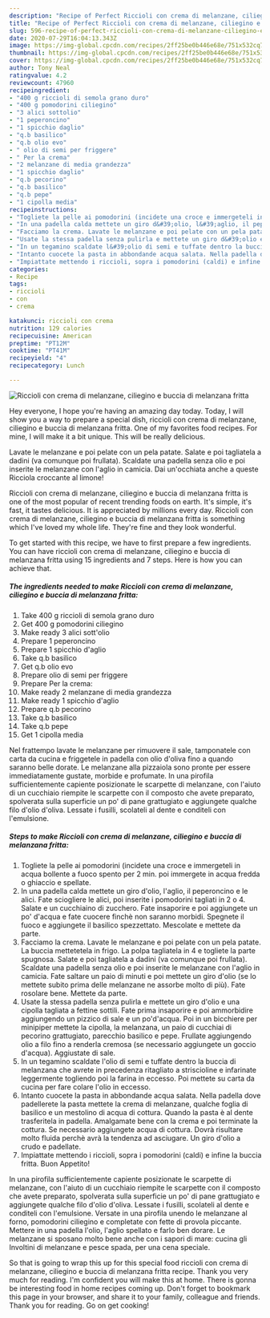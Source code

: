 ```yaml
---
description: "Recipe of Perfect Riccioli con crema di melanzane, ciliegino e buccia di melanzana fritta"
title: "Recipe of Perfect Riccioli con crema di melanzane, ciliegino e buccia di melanzana fritta"
slug: 596-recipe-of-perfect-riccioli-con-crema-di-melanzane-ciliegino-e-buccia-di-melanzana-fritta
date: 2020-07-29T16:04:13.343Z
image: https://img-global.cpcdn.com/recipes/2ff25be0b446e68e/751x532cq70/riccioli-con-crema-di-melanzane-ciliegino-e-buccia-di-melanzana-fritta-recipe-main-photo.jpg
thumbnail: https://img-global.cpcdn.com/recipes/2ff25be0b446e68e/751x532cq70/riccioli-con-crema-di-melanzane-ciliegino-e-buccia-di-melanzana-fritta-recipe-main-photo.jpg
cover: https://img-global.cpcdn.com/recipes/2ff25be0b446e68e/751x532cq70/riccioli-con-crema-di-melanzane-ciliegino-e-buccia-di-melanzana-fritta-recipe-main-photo.jpg
author: Tony Neal
ratingvalue: 4.2
reviewcount: 47960
recipeingredient:
- "400 g riccioli di semola grano duro"
- "400 g pomodorini ciliegino"
- "3 alici sottolio"
- "1 peperoncino"
- "1 spicchio daglio"
- "q.b basilico"
- "q.b olio evo"
- " olio di semi per friggere"
- " Per la crema"
- "2 melanzane di media grandezza"
- "1 spicchio daglio"
- "q.b pecorino"
- "q.b basilico"
- "q.b pepe"
- "1 cipolla media"
recipeinstructions:
- "Togliete la pelle ai pomodorini (incidete una croce e immergeteli in acqua bollente a fuoco spento per 2 min. poi immergete in acqua fredda o ghiaccio e spellate."
- "In una padella calda mettete un giro d&#39;olio, l&#39;aglio, il peperoncino e le alici. Fate sciogliere le alici, poi inserite i pomodorini tagliati in 2 o 4. Salate e un cucchiaino di zucchero. Fate insaporire e poi aggiungete un po&#39; d&#39;acqua e fate cuocere finchè non saranno morbidi. Spegnete il fuoco e aggiungete il basilico spezzettato. Mescolate e mettete da parte."
- "Facciamo la crema. Lavate le melanzane e poi pelate con un pela patate. La buccia mettetetela in frigo. La polpa tagliatela in 4 e togliete la parte spugnosa. Salate e poi tagliatela a dadini (va comunque poi frullata). Scaldate una padella senza olio e poi inserite le melanzane con l&#39;aglio in camicia. Fate saltare un paio di minuti e poi mettete un giro d&#39;olio (se lo mettete subito prima delle melanzane ne assorbe molto di più). Fate rosolare bene. Mettete da parte."
- "Usate la stessa padella senza pulirla e mettete un giro d&#39;olio e una cipolla tagliata a fettine sottili. Fate prima insaporire e poi ammorbidire aggiungendo un pizzico di sale e un po&#39;d&#39;acqua. Poi in un bicchiere per minipiper mettete la cipolla, la melanzana, un paio di cucchiai di pecorino grattugiato, parecchio basilico e pepe. Frullate aggiungendo olio a filo fino a renderla cremosa (se necessario aggiungete un goccio d&#39;acqua). Aggiustate di sale."
- "In un tegamino scaldate l&#39;olio di semi e tuffate dentro la buccia di melanzana che avrete in precedenza ritagliato a striscioline e infarinate leggermente togliendo poi la farina in eccesso. Poi mettete su carta da cucina per fare colare l&#39;olio in eccesso."
- "Intanto cuocete la pasta in abbondande acqua salata. Nella padella dove padellerete la pasta mettete la crema di melanzane, qualche foglia di basilico e un mestolino di acqua di cottura. Quando la pasta è al dente trasferitela in padella. Amalgamate bene con la crema e poi terminate la cottura. Se necessario aggiungete acqua di cottura. Dovrà risultare molto fluida perchè avrà la tendenza ad asciugare. Un giro d&#39;olio a crudo e padellate."
- "Impiattate mettendo i riccioli, sopra i pomodorini (caldi) e infine la buccia fritta. Buon Appetito!"
categories:
- Recipe
tags:
- riccioli
- con
- crema

katakunci: riccioli con crema 
nutrition: 129 calories
recipecuisine: American
preptime: "PT12M"
cooktime: "PT41M"
recipeyield: "4"
recipecategory: Lunch

---
```



![Riccioli con crema di melanzane, ciliegino e buccia di melanzana fritta](https://img-global.cpcdn.com/recipes/2ff25be0b446e68e/751x532cq70/riccioli-con-crema-di-melanzane-ciliegino-e-buccia-di-melanzana-fritta-recipe-main-photo.jpg)

Hey everyone, I hope you're having an amazing day today. Today, I will show you a way to prepare a special dish, riccioli con crema di melanzane, ciliegino e buccia di melanzana fritta. One of my favorites food recipes. For mine, I will make it a bit unique. This will be really delicious.

Lavate le melanzane e poi pelate con un pela patate. Salate e poi tagliatela a dadini (va comunque poi frullata). Scaldate una padella senza olio e poi inserite le melanzane con l&#39;aglio in camicia. Dai un&#39;occhiata anche a queste Ricciola croccante al limone!

Riccioli con crema di melanzane, ciliegino e buccia di melanzana fritta is one of the most popular of recent trending foods on earth. It's simple, it's fast, it tastes delicious. It is appreciated by millions every day. Riccioli con crema di melanzane, ciliegino e buccia di melanzana fritta is something which I've loved my whole life. They're fine and they look wonderful.


To get started with this recipe, we have to first prepare a few ingredients. You can have riccioli con crema di melanzane, ciliegino e buccia di melanzana fritta using 15 ingredients and 7 steps. Here is how you can achieve that.

<!--inarticleads1-->

##### The ingredients needed to make Riccioli con crema di melanzane, ciliegino e buccia di melanzana fritta:

1. Take 400 g riccioli di semola grano duro
1. Get 400 g pomodorini ciliegino
1. Make ready 3 alici sott&#39;olio
1. Prepare 1 peperoncino
1. Prepare 1 spicchio d&#39;aglio
1. Take q.b basilico
1. Get q.b olio evo
1. Prepare  olio di semi per friggere
1. Prepare  Per la crema:
1. Make ready 2 melanzane di media grandezza
1. Make ready 1 spicchio d&#39;aglio
1. Prepare q.b pecorino
1. Take q.b basilico
1. Take q.b pepe
1. Get 1 cipolla media


Nel frattempo lavate le melanzane per rimuovere il sale, tamponatele con carta da cucina e friggetele in padella con olio d&#39;oliva fino a quando saranno belle dorate. Le melanzane alla pizzaiola sono pronte per essere immediatamente gustate, morbide e profumate. In una pirofila sufficientemente capiente posizionate le scarpette di melanzane, con l&#39;aiuto di un cucchiaio riempite le scarpette con il composto che avete preparato, spolverata sulla superficie un po&#39; di pane grattugiato e aggiungete qualche filo d&#39;olio d&#39;oliva. Lessate i fusilli, scolateli al dente e conditeli con l&#39;emulsione. 

<!--inarticleads2-->

##### Steps to make Riccioli con crema di melanzane, ciliegino e buccia di melanzana fritta:

1. Togliete la pelle ai pomodorini (incidete una croce e immergeteli in acqua bollente a fuoco spento per 2 min. poi immergete in acqua fredda o ghiaccio e spellate.
1. In una padella calda mettete un giro d&#39;olio, l&#39;aglio, il peperoncino e le alici. Fate sciogliere le alici, poi inserite i pomodorini tagliati in 2 o 4. Salate e un cucchiaino di zucchero. Fate insaporire e poi aggiungete un po&#39; d&#39;acqua e fate cuocere finchè non saranno morbidi. Spegnete il fuoco e aggiungete il basilico spezzettato. Mescolate e mettete da parte.
1. Facciamo la crema. Lavate le melanzane e poi pelate con un pela patate. La buccia mettetetela in frigo. La polpa tagliatela in 4 e togliete la parte spugnosa. Salate e poi tagliatela a dadini (va comunque poi frullata). Scaldate una padella senza olio e poi inserite le melanzane con l&#39;aglio in camicia. Fate saltare un paio di minuti e poi mettete un giro d&#39;olio (se lo mettete subito prima delle melanzane ne assorbe molto di più). Fate rosolare bene. Mettete da parte.
1. Usate la stessa padella senza pulirla e mettete un giro d&#39;olio e una cipolla tagliata a fettine sottili. Fate prima insaporire e poi ammorbidire aggiungendo un pizzico di sale e un po&#39;d&#39;acqua. Poi in un bicchiere per minipiper mettete la cipolla, la melanzana, un paio di cucchiai di pecorino grattugiato, parecchio basilico e pepe. Frullate aggiungendo olio a filo fino a renderla cremosa (se necessario aggiungete un goccio d&#39;acqua). Aggiustate di sale.
1. In un tegamino scaldate l&#39;olio di semi e tuffate dentro la buccia di melanzana che avrete in precedenza ritagliato a striscioline e infarinate leggermente togliendo poi la farina in eccesso. Poi mettete su carta da cucina per fare colare l&#39;olio in eccesso.
1. Intanto cuocete la pasta in abbondande acqua salata. Nella padella dove padellerete la pasta mettete la crema di melanzane, qualche foglia di basilico e un mestolino di acqua di cottura. Quando la pasta è al dente trasferitela in padella. Amalgamate bene con la crema e poi terminate la cottura. Se necessario aggiungete acqua di cottura. Dovrà risultare molto fluida perchè avrà la tendenza ad asciugare. Un giro d&#39;olio a crudo e padellate.
1. Impiattate mettendo i riccioli, sopra i pomodorini (caldi) e infine la buccia fritta. Buon Appetito!


In una pirofila sufficientemente capiente posizionate le scarpette di melanzane, con l&#39;aiuto di un cucchiaio riempite le scarpette con il composto che avete preparato, spolverata sulla superficie un po&#39; di pane grattugiato e aggiungete qualche filo d&#39;olio d&#39;oliva. Lessate i fusilli, scolateli al dente e conditeli con l&#39;emulsione. Versate in una pirofila unendo le melanzane al forno, pomodorini ciliegino e completate con fette di provola piccante. Mettere in una padella l&#39;olio, l&#39;aglio spellato e farlo ben dorare. Le melanzane si sposano molto bene anche con i sapori di mare: cucina gli Involtini di melanzane e pesce spada, per una cena speciale. 

So that is going to wrap this up for this special food riccioli con crema di melanzane, ciliegino e buccia di melanzana fritta recipe. Thank you very much for reading. I'm confident you will make this at home. There is gonna be interesting food in home recipes coming up. Don't forget to bookmark this page in your browser, and share it to your family, colleague and friends. Thank you for reading. Go on get cooking!
